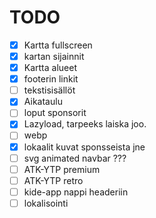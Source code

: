 # TODO

- [x] Kartta fullscreen
- [x] kartan sijainnit
- [x] Kartta alueet
- [x] footerin linkit
- [ ] tekstisisällöt
- [x] Aikataulu
- [ ] loput sponsorit
- [x] Lazyload, tarpeeks laiska joo.
- [ ] webp
- [x] lokaalit kuvat sponsseista jne
- [ ] svg animated navbar ???
- [ ] ATK-YTP premium
- [ ] ATK-YTP retro
- [ ] kide-app nappi headeriin
- [ ] lokalisointi
